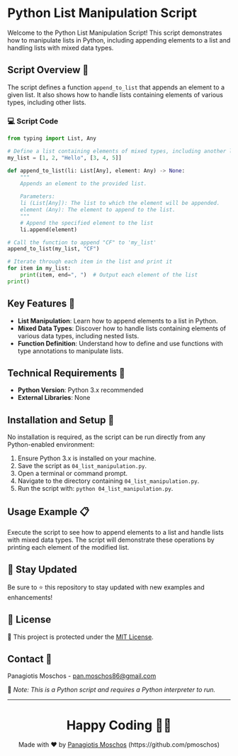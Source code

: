 # Python List Manipulation Script

Welcome to the Python List Manipulation Script! This script demonstrates how to manipulate lists in Python, including appending elements to a list and handling lists with mixed data types.

## Script Overview 📘

The script defines a function `append_to_list` that appends an element to a given list. It also shows how to handle lists containing elements of various types, including other lists.

### :computer: Script Code

```python
from typing import List, Any

# Define a list containing elements of mixed types, including another list
my_list = [1, 2, "Hello", [3, 4, 5]]

def append_to_list(li: List[Any], element: Any) -> None:
    """
    Appends an element to the provided list.

    Parameters:
    li (List[Any]): The list to which the element will be appended.
    element (Any): The element to append to the list.
    """
    # Append the specified element to the list
    li.append(element)

# Call the function to append "CF" to 'my_list'
append_to_list(my_list, "CF")

# Iterate through each item in the list and print it
for item in my_list:
    print(item, end=", ")  # Output each element of the list
print()
```

## Key Features 🌟

- **List Manipulation**: Learn how to append elements to a list in Python.
- **Mixed Data Types**: Discover how to handle lists containing elements of various data types, including nested lists.
- **Function Definition**: Understand how to define and use functions with type annotations to manipulate lists.

## Technical Requirements 🔧

- **Python Version**: Python 3.x recommended
- **External Libraries**: None

## Installation and Setup 🚀

No installation is required, as the script can be run directly from any Python-enabled environment:

1. Ensure Python 3.x is installed on your machine.
2. Save the script as `04_list_manipulation.py`.
3. Open a terminal or command prompt.
4. Navigate to the directory containing `04_list_manipulation.py`.
5. Run the script with: `python 04_list_manipulation.py`.

## Usage Example 📋

Execute the script to see how to append elements to a list and handle lists with mixed data types. The script will demonstrate these operations by printing each element of the modified list.

## 📢 Stay Updated

Be sure to ⭐ this repository to stay updated with new examples and enhancements!

## 📄 License
🔐 This project is protected under the [MIT License](https://mit-license.org/).


## Contact 📧
Panagiotis Moschos - pan.moschos86@gmail.com

🔗 *Note: This is a Python script and requires a Python interpreter to run.*

---
<h1 align=center>Happy Coding 👨‍💻 </h1>

<p align="center">
  Made with ❤️ by 
  <a href="https://www.linkedin.com/in/panagiotis-moschos" target="_blank">
  Panagiotis Moschos</a> (https://github.com/pmoschos)
</p>
